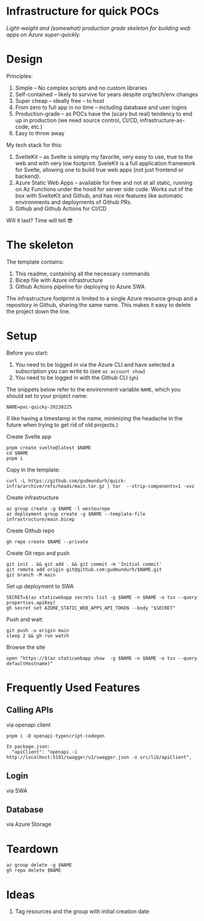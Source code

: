 # Infrastructure for quick POCs

_Light-weight and (somewhat) production grade skeleton for building web apps on Azure super-quickly._

# Design

Principles:

1. Simple – No complex scripts and no custom libraries
2. Self-contained – likely to survive for years despite org/tech/env changes
3. Super cheap – ideally free – to host
4. From zero to full app in no time – including database and user logins
5. Production-grade – as POCs have the (scary but real) tendency to end up in production (we need source control, CI/CD, infrastructure-as-code, etc.)
6. Easy to throw away

My tech stack for this:

1. SvelteKit – as Svelte is simply my favorite, very easy to use, true to the web and with very low footprint. SveleKit is a full application framework for Svelte, allowing one to build true web apps (not just frontend or backend).
2. Azure Static Web Apps – available for free and not at all static, running on Az Functions under the hood for server side code. Works out of the box with SvelteKit and Github, and has nice features like automatic environments and deployments of Github PRs.
3. Github and Github Actions for CI/CD

Will it last? Time will tell 😎

# The skeleton

The template contains:

1. This readme, containing all the necessary commands
1. Bicep file with Azure infrastructure
2. Github Actions pipeline for deploying to Azure SWA

The infrastructure footprint is limited to a single Azure resource group and a repository in Github, sharing the same name. This makes it easy to delete the project down the line.

# Setup

Before you start:

1. You need to be logged in via the Azure CLI and have selected a subscription you can write to (see `az account show`)
2. You need to be logged in with the Github CLI (`gh`)

The snippets below refer to the environment variable `NAME`, which you should set to your project name:

    NAME=poc-quicky-20230225

(I like having a timestamp in the name, minimizing the headache in the future when trying to get rid of old projects.)

Create Svelte app

    pnpm create svelte@latest $NAME 
    cd $NAME
    pnpm i

Copy in the template:

    curl -L https://github.com/gudmundurh/quick-infra/archive/refs/heads/main.tar.gz | tar  --strip-components=1 -xvz

Create infrastructure

    az group create -g $NAME -l westeurope
    az deployment group create -g $NAME --template-file infrastructure/main.bicep

Create Github repo

    gh repo create $NAME --private

Create Git repo and push

    git init . && git add . && git commit -m 'Initial commit'
    git remote add origin git@github.com:gudmundurh/$NAME.git
    git branch -M main

Set up deployment to SWA

    SECRET=$(az staticwebapp secrets list -g $NAME -n $NAME -o tsv --query properties.apiKey)
    gh secret set AZURE_STATIC_WEB_APPS_API_TOKEN --body "$SECRET"

Push and wait:

    git push -u origin main
    sleep 2 && gh run watch

Browse the site

    open "https://$(az staticwebapp show  -g $NAME -n $NAME -o tsv --query defaultHostname)"

# Frequently Used Features

## Calling APIs

via openapi client

    pnpm i -D openapi-typescript-codegen
    
    In package.json:
      "apiClient": "openapi -i http://localhost:5191/swagger/v1/swagger.json -o src/lib/apiClient",

## Login

via SWA

## Database

via Azure Storage

# Teardown

    az group delete -g $NAME
    gh repo delete $NAME


# Ideas

1. Tag resources and the group with initial creation date
